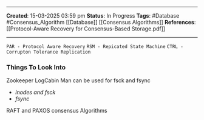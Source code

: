 _____
**Created**: 15-03-2025 03:59 pm
**Status**: In Progress
**Tags**: #Database #Consensus_Algorithm [[Database]] [[Consensus Algorithms]]
**References**: [[Protocol-Aware Recovery for Consensus-Based Storage.pdf]]
______

`PAR - Protocol Aware Recovery`
`RSM - Repicated State Machine`
`CTRL - Corrupton Tolerance Replication`

### Things To Look Into
Zookeeper
LogCabin
Man can be used for fsck and fsync
- *inodes and fsck*
- *fsync*

RAFT and PAXOS consensus Algorithms
